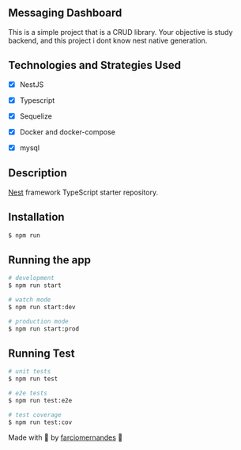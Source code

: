 ## Messaging Dashboard

This is a simple project that is a CRUD library.
Your objective is study backend, and this project i dont know nest native generation.

## Technologies and Strategies Used

- [x] NestJS
- [x] Typescript
- [x] Sequelize
- [x] Docker and docker-compose
- [x] mysql


## Description

[Nest](https://github.com/nestjs/nest) framework TypeScript starter repository.

## Installation

```bash
$ npm run
```

## Running the app

```bash
# development
$ npm run start

# watch mode
$ npm run start:dev

# production mode
$ npm run start:prod
```

## Running Test

```bash
# unit tests
$ npm run test

# e2e tests
$ npm run test:e2e

# test coverage
$ npm run test:cov
```

Made with 🖤 by [farciomernandes](https://github.com/farciomernandes) :wave:
